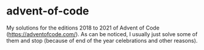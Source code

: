 # advent-of-code

My solutions for the editions 2018 to 2021 of Advent of Code (https://adventofcode.com/). As can be noticed, I usually just solve some of them and stop (because of end of the year celebrations and other reasons).
